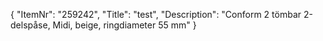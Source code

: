{
  "ItemNr": "259242",
  "Title": "test",
  "Description": "Conform 2 tömbar 2-delspåse, Midi, beige, ringdiameter 55 mm"
}